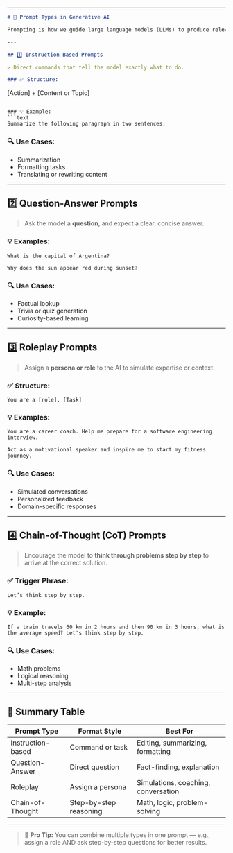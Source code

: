 
---

```markdown
# 🧩 Prompt Types in Generative AI

Prompting is how we guide large language models (LLMs) to produce relevant, structured, and useful output. Understanding different **types of prompts** helps tailor responses based on your goal — whether it's creative writing, problem-solving, explanation, or simulation.

---

## 1️⃣ Instruction-Based Prompts

> Direct commands that tell the model exactly what to do.

### ✅ Structure:
```

\[Action] + \[Content or Topic]

````

### 💡 Example:
```text
Summarize the following paragraph in two sentences.
````

### 🔍 Use Cases:

* Summarization
* Formatting tasks
* Translating or rewriting content

---

## 2️⃣ Question-Answer Prompts

> Ask the model a **question**, and expect a clear, concise answer.

### 💡 Examples:

```text
What is the capital of Argentina?

Why does the sun appear red during sunset?
```

### 🔍 Use Cases:

* Factual lookup
* Trivia or quiz generation
* Curiosity-based learning

---

## 3️⃣ Roleplay Prompts

> Assign a **persona or role** to the AI to simulate expertise or context.

### ✅ Structure:

```
You are a [role]. [Task]
```

### 💡 Examples:

```text
You are a career coach. Help me prepare for a software engineering interview.

Act as a motivational speaker and inspire me to start my fitness journey.
```

### 🔍 Use Cases:

* Simulated conversations
* Personalized feedback
* Domain-specific responses

---

## 4️⃣ Chain-of-Thought (CoT) Prompts

> Encourage the model to **think through problems step by step** to arrive at the correct solution.

### ✅ Trigger Phrase:

```
Let’s think step by step.
```

### 💡 Example:

```text
If a train travels 60 km in 2 hours and then 90 km in 3 hours, what is the average speed? Let's think step by step.
```

### 🔍 Use Cases:

* Math problems
* Logical reasoning
* Multi-step analysis

---

## 📌 Summary Table

| Prompt Type       | Format Style           | Best For                            |
| ----------------- | ---------------------- | ----------------------------------- |
| Instruction-based | Command or task        | Editing, summarizing, formatting    |
| Question-Answer   | Direct question        | Fact-finding, explanation           |
| Roleplay          | Assign a persona       | Simulations, coaching, conversation |
| Chain-of-Thought  | Step-by-step reasoning | Math, logic, problem-solving        |

---

> 🧠 **Pro Tip:** You can combine multiple types in one prompt — e.g., assign a role AND ask step-by-step questions for better results.

